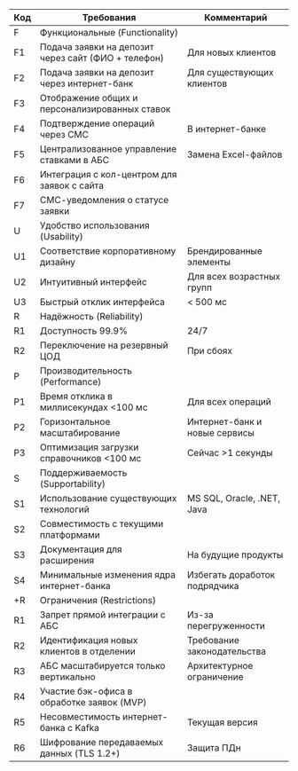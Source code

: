 | Код | Требования                                          | Комментарий                   |
|-----|-----------------------------------------------------|-------------------------------|
| F   | Функциональные (Functionality)                      |                               |
| F1  | Подача заявки на депозит через сайт (ФИО + телефон) | Для новых клиентов            |
| F2  | Подача заявки на депозит через интернет-банк        | Для существующих клиентов     |
| F3  | Отображение общих и персонализированных ставок      |                               |
| F4  | Подтверждение операций через СМС                    | В интернет-банке              |
| F5  | Централизованное управление ставками в АБС          | Замена Excel-файлов           |
| F6  | Интеграция с кол-центром для заявок с сайта         |                               |
| F7  | СМС-уведомления о статусе заявки                    |                               |
| U   | Удобство использования (Usability)                  |                               |
| U1  | Соответствие корпоративному дизайну                 | Брендированные элементы       |
| U2  | Интуитивный интерфейс                               | Для всех возрастных групп     |
| U3  | Быстрый отклик интерфейса                           | < 500 мс                      |
| R   | Надёжность (Reliability)                            |                               |
| R1  | Доступность 99.9%                                   | 24/7                          |
| R2  | Переключение на резервный ЦОД                       | При сбоях                     |
| P   | Производительность (Performance)                    |                               |
| P1  | Время отклика в миллисекундах <100 мс               | Для всех операций             |
| P2  | Горизонтальное масштабирование                      | Интернет-банк и новые сервисы |
| P3  | Оптимизация загрузки справочников <100 мс           | Сейчас >1 секунды             |
| S   | Поддерживаемость (Supportability)                   |                               |
| S1  | Использование существующих технологий               | MS SQL, Oracle, .NET, Java    |
| S2  | Совместимость с текущими платформами                |                               |
| S3  | Документация для расширения                         | На будущие продукты           |
| S4  | Минимальные изменения ядра интернет-банка           | Избегать доработок подрядчика |
| +R  | Ограничения (Restrictions)                          |                               |
| R1  | Запрет прямой интеграции с АБС                      | Из-за перегруженности         |
| R2  | Идентификация новых клиентов в отделении            | Требование законодательства   |
| R3  | АБС масштабируется только вертикально               | Архитектурное ограничение     |
| R4  | Участие бэк-офиса в обработке заявок (MVP)          |                               |
| R5  | Несовместимость интернет-банка с Kafka              | Текущая версия                |
| R6  | Шифрование передаваемых данных (TLS 1.2+)           | Защита ПДн                    |
